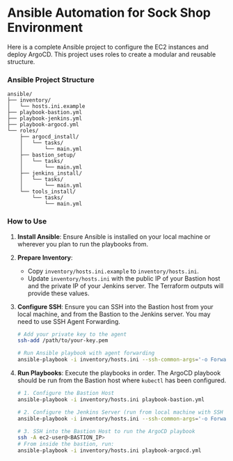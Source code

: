 # Ansible Automation for Sock Shop Environment

Here is a complete Ansible project to configure the EC2 instances and deploy ArgoCD. This project uses roles to create a modular and reusable structure.

### Ansible Project Structure

```
ansible/
├── inventory/
│   └── hosts.ini.example
├── playbook-bastion.yml
├── playbook-jenkins.yml
├── playbook-argocd.yml
└── roles/
    ├── argocd_install/
    │   └── tasks/
    │       └── main.yml
    ├── bastion_setup/
    │   └── tasks/
    │       └── main.yml
    ├── jenkins_install/
    │   └── tasks/
    │       └── main.yml
    └── tools_install/
        └── tasks/
            └── main.yml
```

### How to Use

1.  **Install Ansible**: Ensure Ansible is installed on your local machine or wherever you plan to run the playbooks from.
2.  **Prepare Inventory**:
    *   Copy `inventory/hosts.ini.example` to `inventory/hosts.ini`.
    *   Update `inventory/hosts.ini` with the public IP of your Bastion host and the private IP of your Jenkins server. The Terraform outputs will provide these values.
3.  **Configure SSH**: Ensure you can SSH into the Bastion host from your local machine, and from the Bastion to the Jenkins server. You may need to use SSH Agent Forwarding.

    ```bash
    # Add your private key to the agent
    ssh-add /path/to/your-key.pem

    # Run Ansible playbook with agent forwarding
    ansible-playbook -i inventory/hosts.ini --ssh-common-args='-o ForwardAgent=yes' playbook-jenkins.yml
    ```

4.  **Run Playbooks**: Execute the playbooks in order. The ArgoCD playbook should be run from the Bastion host where `kubectl` has been configured.

    ```bash
    # 1. Configure the Bastion Host
    ansible-playbook -i inventory/hosts.ini playbook-bastion.yml

    # 2. Configure the Jenkins Server (run from local machine with SSH agent forwarding)
    ansible-playbook -i inventory/hosts.ini --ssh-common-args='-o ForwardAgent=yes' playbook-jenkins.yml

    # 3. SSH into the Bastion Host to run the ArgoCD playbook
    ssh -A ec2-user@<BASTION_IP>
    # From inside the bastion, run:
    ansible-playbook -i inventory/hosts.ini playbook-argocd.yml
    ``` 